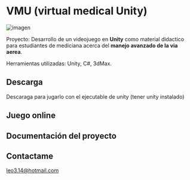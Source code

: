# VMU (virtual medical Unity)
![imagen](https://user-images.githubusercontent.com/70878342/171749852-6cf2c288-8c80-43bd-946e-c31573746e47.png)

Proyecto: Desarrollo de un videojuego en **Unity** como material didactico para estudiantes de mediciana acerca del **manejo avanzado de la via aerea**.

Herramientas utilizadas: Unity, C#, 3dMax.

## Descarga
Descaraga para jugarlo con el ejecutable de unity (tener unity instalado)

## Juego online

## Documentación del proyecto


## Contactame
leo3.14@hotmail.com 
